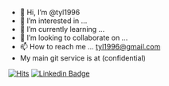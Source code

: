 - 👋 Hi, I’m @tyl1996
- 👀 I’m interested in ...
- 🌱 I’m currently learning ... 
- 💞️ I’m looking to collaborate on ...
- 📫 How to reach me ... tyl1996@gmail.com
- My main git service is at (confidential)

<!---
tyl1996/tyl1996 is a ✨ special ✨ repository because its `README.md` (this file) appears on your GitHub profile.
You can click the Preview link to take a look at your changes.
--->
[![Hits](https://hits.seeyoufarm.com/api/count/incr/badge.svg?url=https%3A%2F%2Fgithub.com%2Ftyl1996&count_bg=%2379C83D&title_bg=%23555555&icon=github.svg&icon_color=%23E7E7E7&title=hits&edge_flat=false)](https://hits.seeyoufarm.com)
[![Linkedin Badge](https://img.shields.io/badge/-LinkedIn-blue?style=flat-square&logo=Linkedin&logoColor=white&link=https://www.linkedin.com/in/tyl1996/)](https://www.linkedin.com/in/tyl1996/)
